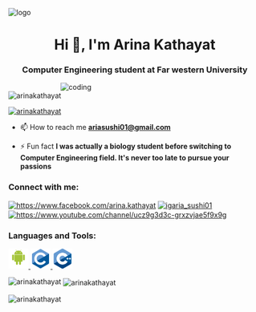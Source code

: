 ![logo]("[https://github.com/Arinakathayat/arinakathayat/blob/main/Minimalist%20Girl%20Gamer%20Streaming%20Twitch%20Banner%20(1).png.crdownload](https://github.com/Arinakathayat/arinakathayat/blob/main/Minimalist%20Girl%20Gamer%20Streaming%20Twitch%20Banner%20(2).png)")
<h1 align="center">Hi 👋, I'm Arina Kathayat</h1>
<h3 align="center">Computer Engineering student at Far western University</h3>




<img align="right" alt="coding" width="400" src="https://i.kym-cdn.com/photos/images/original/002/364/475/5a4.gif">

<p align="left"> <img src="https://komarev.com/ghpvc/?username=arinakathayat&label=Profile%20views&color=0e75b6&style=flat" alt="arinakathayat" /> </p>

<p align="left"> <a href="https://github.com/ryo-ma/github-profile-trophy"><img src="https://github-profile-trophy.vercel.app/?username=arinakathayat" alt="arinakathayat" /></a> </p>

- 📫 How to reach me **ariasushi01@gmail.com**

- ⚡ Fun fact **I was actually a biology student before switching to Computer Engineering field. It's never too late to pursue your passions**

<h3 align="left">Connect with me:</h3>
<p align="left">
<a href="https://fb.com/https://www.facebook.com/arina.kathayat" target="blank"><img align="center" src="https://raw.githubusercontent.com/rahuldkjain/github-profile-readme-generator/master/src/images/icons/Social/facebook.svg" alt="https://www.facebook.com/arina.kathayat" height="30" width="40" /></a>
<a href="https://instagram.com/igaria_sushi01" target="blank"><img align="center" src="https://raw.githubusercontent.com/rahuldkjain/github-profile-readme-generator/master/src/images/icons/Social/instagram.svg" alt="igaria_sushi01" height="30" width="40" /></a>
<a href="https://www.youtube.com/c/https://www.youtube.com/channel/ucz9g3d3c-grxzvjae5f9x9g" target="blank"><img align="center" src="https://raw.githubusercontent.com/rahuldkjain/github-profile-readme-generator/master/src/images/icons/Social/youtube.svg" alt="https://www.youtube.com/channel/ucz9g3d3c-grxzvjae5f9x9g" height="30" width="40" /></a>
</p>

<h3 align="left">Languages and Tools:</h3>
<p align="left"> <a href="https://developer.android.com" target="_blank" rel="noreferrer"> <img src="https://raw.githubusercontent.com/devicons/devicon/master/icons/android/android-original-wordmark.svg" alt="android" width="40" height="40"/> </a> <a href="https://www.cprogramming.com/" target="_blank" rel="noreferrer"> <img src="https://raw.githubusercontent.com/devicons/devicon/master/icons/c/c-original.svg" alt="c" width="40" height="40"/> </a> <a href="https://www.w3schools.com/cpp/" target="_blank" rel="noreferrer"> <img src="https://raw.githubusercontent.com/devicons/devicon/master/icons/cplusplus/cplusplus-original.svg" alt="cplusplus" width="40" height="40"/> </a> </p>

<p><img align="left" src="https://github-readme-stats.vercel.app/api/top-langs?username=arinakathayat&show_icons=true&locale=en&layout=compact" alt="arinakathayat" /></p>

<p>&nbsp;<img align="center" src="https://github-readme-stats.vercel.app/api?username=arinakathayat&show_icons=true&locale=en" alt="arinakathayat" /></p>

<p><img align="center" src="https://github-readme-streak-stats.herokuapp.com/?user=arinakathayat&" alt="arinakathayat" /></p>
